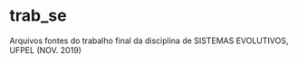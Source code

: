 # trab_se
Arquivos fontes do trabalho final da disciplina de SISTEMAS EVOLUTIVOS, UFPEL (NOV. 2019)

